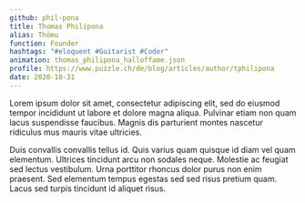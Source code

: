 ```yaml
---
github: phil-pona
title: Thomas Philipona
alias: Thömu
function: Founder
hashtags: "#eloquent #Guitarist #Coder"
animation: thomas_philipona_halloffame.json
profile: https://www.puzzle.ch/de/blog/articles/author/tphilipona
date: 2020-10-31
---
```


Lorem ipsum dolor sit amet, consectetur adipiscing elit, sed do eiusmod tempor incididunt ut labore et dolore magna aliqua. Pulvinar etiam non quam lacus suspendisse faucibus. Magnis dis parturient montes nascetur ridiculus mus mauris vitae ultricies.

Duis convallis convallis tellus id. Quis varius quam quisque id diam vel quam elementum. Ultrices tincidunt arcu non sodales neque. Molestie ac feugiat sed lectus vestibulum. Urna porttitor rhoncus dolor purus non enim praesent. Sed elementum tempus egestas sed sed risus pretium quam. Lacus sed turpis tincidunt id aliquet risus. 
